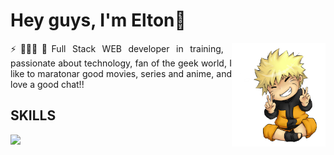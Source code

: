 <h1>Hey guys, I'm Elton👋</h1>

<img align="right" width="150" src="https://github.com/eltonneiferson/eltonneiferson/blob/main/git.png?raw=true">

<p style="text-align: justify;">⚡🧑🏻‍💻🤓Full Stack WEB developer in training, passionate about technology, fan of the geek world, I like to maratonar good movies, series and anime, and love a good chat!!</p>

<div>
    <h2>SKILLS</h2>
    <a href="https://skillicons.dev" target="_blank">
    <img src="https://skillicons.dev/icons?i=html,css,js,git,react" />
    </a>
</div>
